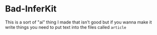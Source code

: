 # Bad-InferKit
This is a sort of "ai" thing I made that isn't good but if you wanna make it write things you need to put text into the files called ``article``
